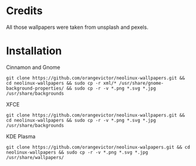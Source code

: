 # Credits
All those wallpapers were taken from unsplash and pexels.

# Installation

Cinnamon and Gnome

```git clone https://github.com/orangevictor/neolinux-wallpapers.git && cd neolinux-wallpapers && sudo cp -r xml/* /usr/share/gnome-background-properties/ && sudo cp -r -v *.png *.svg *.jpg /usr/share/backgrounds```

XFCE

```git clone https://github.com/orangevictor/neolinux-wallpapers.git && cd neolinux-wallpapers && sudo cp -r -v *.png *.svg *.jpg /usr/share/backgrounds```

KDE Plasma

```git clone https://github.com/orangevictor/neolinux-walpapers.git && cd neolinux-wallpapers && sudo cp -r -v *.png *.svg *.jpg /usr/share/wallpapers/```

